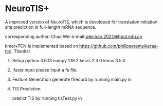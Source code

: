 # NeuroTIS+

A improved version of NeuroTIS, which is developed for translation initiation site prediction in full-length mRNA sequence.


corresponding author: Chao Wei
e-mail:weichao.2022@hbut.edu.cn

kmer+TCN is implemented based on https://github.com/philipperemy/keras-tcn, Thanks!

1. Setup
python 3.6.13
numpy 1.19.2
keras 2.3.0
keras 3.5.0
          

3. .fasta input
    please input a fa file.


5. Feature Generation
   generate tfrecord by running main.py in 

6. TIS Prediction

   predict TIS by running tisTest.py in 
